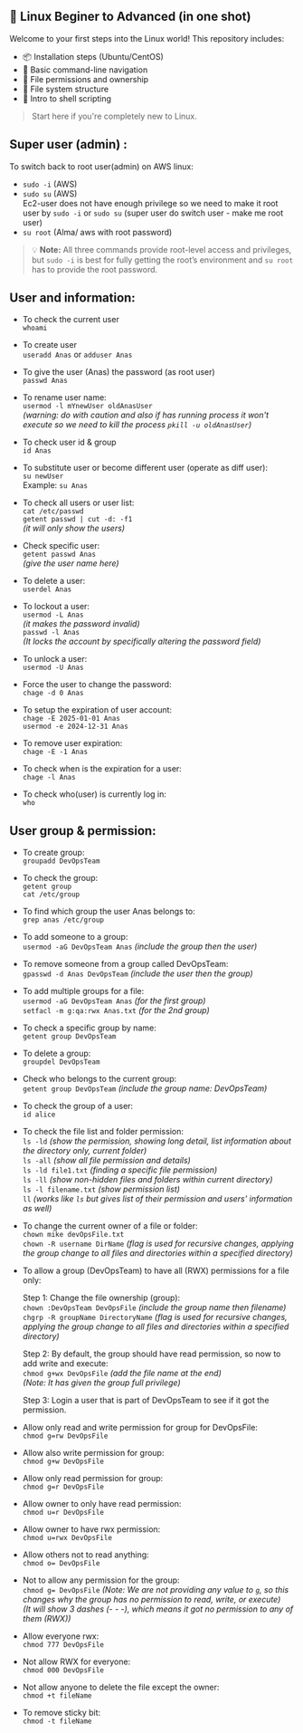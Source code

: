 ## 🐧 Linux Beginer to Advanced (in one shot)

Welcome to your first steps into the Linux world! This repository includes:

- 📦 Installation steps (Ubuntu/CentOS)
- 🧭 Basic command-line navigation
- 🔐 File permissions and ownership
- 📂 File system structure
- 📜 Intro to shell scripting

> Start here if you're completely new to Linux.


## Super user (admin) : 

To switch back to root user(admin) on AWS linux:  

- `sudo -i` (AWS)  
- `sudo su` (AWS)  
  Ec2-user does not have enough privilege so we need to make it root user by `sudo -i` or `sudo su` (super user do switch user - make me root user)  
- `su root` (Alma/ aws with root password)

> 💡 **Note:** All three commands provide root-level access and privileges, but `sudo -i` is best for fully getting the root’s environment and `su root` has to provide the root password.

## User and information: 

- To check the current user  
  `whoami`

- To create user  
  `useradd Anas` or `adduser Anas`

- To give the user (Anas) the password (as root user)  
  `passwd Anas`

- To rename user name:  
  `usermod -l mYnewUser oldAnasUser`  
  *(warning: do with caution and also if has running process it won't execute so we need to kill the process `pkill -u oldAnasUser`)*

- To check user id & group  
  `id Anas`

- To substitute user or become different user (operate as diff user):  
  `su newUser`  
  Example: `su Anas`

- To check all users or user list:  
  `cat /etc/passwd`  
  `getent passwd | cut -d: -f1`  
  *(it will only show the users)*

- Check specific user:  
  `getent passwd Anas`  
  *(give the user name here)*

- To delete a user:  
  `userdel Anas`

- To lockout a user:  
  `usermod -L Anas`  
  *(it makes the password invalid)*  
  `passwd -l Anas`  
  *(It locks the account by specifically altering the password field)*

- To unlock a user:  
  `usermod -U Anas`

- Force the user to change the password:  
  `chage -d 0 Anas`

- To setup the expiration of user account:  
  `chage -E 2025-01-01 Anas`  
  `usermod -e 2024-12-31 Anas`

- To remove user expiration:  
  `chage -E -1 Anas`

- To check when is the expiration for a user:  
  `chage -l Anas`

- To check who(user) is currently log in:  
  `who`

## User group & permission: 

- To create group:  
  `groupadd DevOpsTeam`

- To check the group:  
  `getent group`  
  `cat /etc/group`

- To find which group the user Anas belongs to:  
  `grep anas /etc/group`

- To add someone to a group:  
  `usermod -aG DevOpsTeam Anas` *(include the group then the user)*

- To remove someone from a group called DevOpsTeam:  
  `gpasswd -d Anas DevOpsTeam` *(include the user then the group)*

- To add multiple groups for a file:  
  `usermod -aG DevOpsTeam Anas` *(for the first group)*  
  `setfacl -m g:qa:rwx Anas.txt` *(for the 2nd group)*

- To check a specific group by name:  
  `getent group DevOpsTeam`

- To delete a group:  
  `groupdel DevOpsTeam`

- Check who belongs to the current group:  
  `getent group DevOpsTeam` *(include the group name: DevOpsTeam)*

- To check the group of a user:  
  `id alice`

- To check the file list and folder permission:  
  `ls -ld` *(show the permission, showing long detail, list information about the directory only, current folder)*  
  `ls -all` *(show all file permission and details)*  
  `ls -ld file1.txt` *(finding a specific file permission)*  
  `ls -ll` *(show non-hidden files and folders within current directory)*  
  `ls -l filename.txt` *(show permission list)*  
  `ll` *(works like `ls` but gives list of their permission and users' information as well)*

- To change the current owner of a file or folder:  
  `chown mike devOpsFile.txt`  
  `chown -R username DirName` *(flag is used for recursive changes, applying the group change to all files and directories within a specified directory)*

- To allow a group (DevOpsTeam) to have all (RWX) permissions for a file only:  

  Step 1: Change the file ownership (group):  
  `chown :DevOpsTeam DevOpsFile` *(include the group name then filename)*  
  `chgrp -R groupName DirectoryName` *(flag is used for recursive changes, applying the group change to all files and directories within a specified directory)*  

  Step 2: By default, the group should have read permission, so now to add write and execute:  
  `chmod g+wx DevOpsFile` *(add the file name at the end)*  
  *(Note: It has given the group full privilege)*

  Step 3: Login a user that is part of DevOpsTeam to see if it got the permission.

- Allow only read and write permission for group for DevOpsFile:  
  `chmod g=rw DevOpsFile`

- Allow also write permission for group:  
  `chmod g+w DevOpsFile`

- Allow only read permission for group:  
  `chmod g=r DevOpsFile`

- Allow owner to only have read permission:  
  `chmod u=r DevOpsFile`

- Allow owner to have rwx permission:  
  `chmod u=rwx DevOpsFile`

- Allow others not to read anything:  
  `chmod o= DevOpsFile`

- Not to allow any permission for the group:  
  `chmod g= DevOpsFile` *(Note: We are not providing any value to `g`, so this changes why the group has no permission to read, write, or execute)*  
  *(It will show 3 dashes (- - -), which means it got no permission to any of them (RWX))*

- Allow everyone rwx:  
  `chmod 777 DevOpsFile`

- Not allow RWX for everyone:  
  `chmod 000 DevOpsFile`

- Not allow anyone to delete the file except the owner:  
  `chmod +t fileName`

- To remove sticky bit:  
  `chmod -t fileName`
